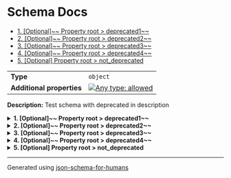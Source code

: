 # Schema Docs

- [1. [Optional]~~ Property root > deprecated1~~](#deprecated1)
- [2. [Optional]~~ Property root > deprecated2~~](#deprecated2)
- [3. [Optional]~~ Property root > deprecated3~~](#deprecated3)
- [4. [Optional]~~ Property root > deprecated4~~](#deprecated4)
- [5. [Optional] Property root > not_deprecated](#not_deprecated)

|                           |                                                                                                                                   |
| ------------------------- | --------------------------------------------------------------------------------------------------------------------------------- |
| **Type**                  | `object`                                                                                                                          |
| **Additional properties** | [![Any type: allowed](https://img.shields.io/badge/Any%20type-allowed-green)](# "Additional Properties of any type are allowed.") |

**Description:** Test schema with deprecated in description

<details>
<summary><strong> <a name="deprecated1"></a>1. [Optional]~~ Property root > deprecated1~~</strong>  

</summary>
<blockquote>

|                           |                                                                                                                                   |
| ------------------------- | --------------------------------------------------------------------------------------------------------------------------------- |
| **Type**                  | `object`                                                                                                                          |
| **Deprecated**            | ![Deprecated](https://img.shields.io/badge/Deprecated-red)                                                                        |
| **Additional properties** | [![Any type: allowed](https://img.shields.io/badge/Any%20type-allowed-green)](# "Additional Properties of any type are allowed.") |

**Description:** [Deprecated]

</blockquote>
</details>

<details>
<summary><strong> <a name="deprecated2"></a>2. [Optional]~~ Property root > deprecated2~~</strong>  

</summary>
<blockquote>

|                           |                                                                                                                                   |
| ------------------------- | --------------------------------------------------------------------------------------------------------------------------------- |
| **Type**                  | `object`                                                                                                                          |
| **Deprecated**            | ![Deprecated](https://img.shields.io/badge/Deprecated-red)                                                                        |
| **Additional properties** | [![Any type: allowed](https://img.shields.io/badge/Any%20type-allowed-green)](# "Additional Properties of any type are allowed.") |

**Description:** [Deprecated - Use `not_deprecated` instead]

</blockquote>
</details>

<details>
<summary><strong> <a name="deprecated3"></a>3. [Optional]~~ Property root > deprecated3~~</strong>  

</summary>
<blockquote>

|                           |                                                                                                                                   |
| ------------------------- | --------------------------------------------------------------------------------------------------------------------------------- |
| **Type**                  | `object`                                                                                                                          |
| **Deprecated**            | ![Deprecated](https://img.shields.io/badge/Deprecated-red)                                                                        |
| **Additional properties** | [![Any type: allowed](https://img.shields.io/badge/Any%20type-allowed-green)](# "Additional Properties of any type are allowed.") |

**Description:** This is [Deprecated]

</blockquote>
</details>

<details>
<summary><strong> <a name="deprecated4"></a>4. [Optional]~~ Property root > deprecated4~~</strong>  

</summary>
<blockquote>

|                           |                                                                                                                                   |
| ------------------------- | --------------------------------------------------------------------------------------------------------------------------------- |
| **Type**                  | `object`                                                                                                                          |
| **Deprecated**            | ![Deprecated](https://img.shields.io/badge/Deprecated-red)                                                                        |
| **Additional properties** | [![Any type: allowed](https://img.shields.io/badge/Any%20type-allowed-green)](# "Additional Properties of any type are allowed.") |

**Description:** This is [Deprecated - Use `not_deprecated` instead]

</blockquote>
</details>

<details>
<summary><strong> <a name="not_deprecated"></a>5. [Optional] Property root > not_deprecated</strong>  

</summary>
<blockquote>

|          |          |
| -------- | -------- |
| **Type** | `string` |

</blockquote>
</details>

----------------------------------------------------------------------------------------------------------------------------
Generated using [json-schema-for-humans](https://github.com/coveooss/json-schema-for-humans)